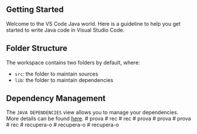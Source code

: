 ## Getting Started

Welcome to the VS Code Java world. Here is a guideline to help you get started to write Java code in Visual Studio Code.

## Folder Structure

The workspace contains two folders by default, where:

- `src`: the folder to maintain sources
- `lib`: the folder to maintain dependencies

## Dependency Management

The `JAVA DEPENDENCIES` view allows you to manage your dependencies. More details can be found [here](https://github.com/microsoft/vscode-java-pack/blob/master/release-notes/v0.9.0.md#work-with-jar-files-directly).
#   p r o v a  
 #   r e c  
 #   r e c  
 #   p r o v a  
 #   p r o v a  
 #   p r o v a  
 #   r e c  
 #   r e c u p e r a - o  
 #   r e c u p e r a - o  
 #   r e c u p e r a - o  
 